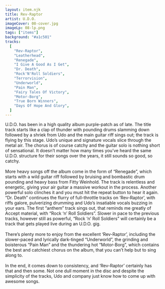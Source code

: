 ```yaml
---
layout: item.njk
title: Rev-Raptor
artist: U.D.O.
imageCover: 08-cover.jpg
imageLp: 08-lp.png
tags: ["items"]
background: "#a1c501"
tracks:
  [
    "Rev-Raptor",
    "Leatherhead",
    "Renegade",
    "I Give A Good As I Get",
    "Dr. Death",
    "Rock'N'Roll Soldiers",
    "Terrorvision",
    "Underworld",
    "Pain Man",
    "Fairy Tales Of Victory",
    "Motor-Borg",
    "True Born Winners",
    "Days Of Hope And Glory",
  ]
---
```


U.D.O. has been in a high quality album purple-patch as of late. The title track starts like a clap of thunder with pounding drums slamming down followed by a shriek from Udo and the main guitar riff sings out; the track is flying by this stage. Udo’s unique and signature vocals slice through the metal air. The chorus is of course catchy and the guitar solo is nothing short of sensational. It doesn’t matter how many times you’ve heard the same U.D.O. structure for their songs over the years, it still sounds so good, so catchy.
<br/><br/>
More heavy songs off the album come in the form of “Renegade”, which starts with a wild guitar riff followed by bruising and bombastic drum pounding and heavy bass from Fitty Weinhold. The track is relentless and energetic, giving your air guitar a massive workout in the process. Another powerful solo clinches it and you must hit the repeat button to hear it again. “Dr. Death” continues the flurry of full-throttle tracks on ‘Rev-Raptor’, with riffs galore, pulverizing drumming and Udo’s insatiable vocals buzzing in your ears. The first “anthem” track sings out, that reminds me greatly of Accept material, with “Rock ‘n’ Roll Soldiers”. Slower in pace to the previous tracks, however still as powerful, “Rock ‘n’ Roll Soldiers” will certainly be a track that gets played live during an U.D.O. gig.
<br/><br/>
There’s plenty more to enjoy from the excellent ‘Rev-Raptor’, including the slower-paced and lyrically dark-tinged “Underworld”, the grinding and boisterous “Pain Man” and the thundering hot “Motor-Borg”, which contains the best and catchiest chorus on the album, that you can’t help but to sing along to.
<br/><br/>
In the end, it comes down to consistency, and ‘Rev-Raptor’ certainly has that and then some. Not one dull moment in the disc and despite the simplicity of the tracks, Udo and company just know how to come up with awesome songs.
